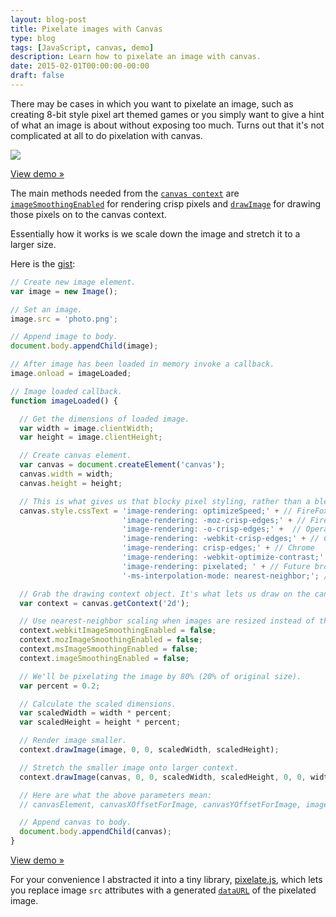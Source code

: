 ```yaml
---
layout: blog-post
title: Pixelate images with Canvas
type: blog
tags: [JavaScript, canvas, demo]
description: Learn how to pixelate an image with canvas.
date: 2015-02-01T00:00:00-00:00
draft: false
---
```

There may be cases in which you want to pixelate an image, such as creating 8-bit style pixel art themed games or you simply want to give a hint of what an image is about without exposing too much. Turns out that it's not complicated at all to do pixelation with canvas.

[![](pixelation-comparison-screenshot.png)](demo)

[View demo »](demo)

The main methods needed from the [`canvas context`](https://developer.mozilla.org/en-US/docs/Web/API/CanvasRenderingContext2D) are [`imageSmoothingEnabled`](https://developer.mozilla.org/en-US/docs/Web/API/CanvasRenderingContext2D.imageSmoothingEnabled) for rendering crisp pixels and [`drawImage`](https://developer.mozilla.org/en-US/docs/Web/API/CanvasRenderingContext2D.drawImage) for drawing those pixels on to the canvas context.

Essentially how it works is we scale down the image and stretch it to a larger size.

Here is the [gist](https://gist.github.com/miguelmota/c64d8ef769df7faf5fc9):

```javascript
// Create new image element.
var image = new Image();

// Set an image.
image.src = 'photo.png';

// Append image to body.
document.body.appendChild(image);

// After image has been loaded in memory invoke a callback.
image.onload = imageLoaded;

// Image loaded callback.
function imageLoaded() {

  // Get the dimensions of loaded image.
  var width = image.clientWidth;
  var height = image.clientHeight;

  // Create canvas element.
  var canvas = document.createElement('canvas');
  canvas.width = width;
  canvas.height = height;

  // This is what gives us that blocky pixel styling, rather than a blend between pixels.
  canvas.style.cssText = 'image-rendering: optimizeSpeed;' + // FireFox < 6.0
                         'image-rendering: -moz-crisp-edges;' + // FireFox
                         'image-rendering: -o-crisp-edges;' +  // Opera
                         'image-rendering: -webkit-crisp-edges;' + // Chrome
                         'image-rendering: crisp-edges;' + // Chrome
                         'image-rendering: -webkit-optimize-contrast;' + // Safari
                         'image-rendering: pixelated; ' + // Future browsers
                         '-ms-interpolation-mode: nearest-neighbor;'; // IE

  // Grab the drawing context object. It's what lets us draw on the canvas.
  var context = canvas.getContext('2d');

  // Use nearest-neighbor scaling when images are resized instead of the resizing algorithm to create blur.
  context.webkitImageSmoothingEnabled = false;
  context.mozImageSmoothingEnabled = false;
  context.msImageSmoothingEnabled = false;
  context.imageSmoothingEnabled = false;

  // We'll be pixelating the image by 80% (20% of original size).
  var percent = 0.2;

  // Calculate the scaled dimensions.
  var scaledWidth = width * percent;
  var scaledHeight = height * percent;

  // Render image smaller.
  context.drawImage(image, 0, 0, scaledWidth, scaledHeight);

  // Stretch the smaller image onto larger context.
  context.drawImage(canvas, 0, 0, scaledWidth, scaledHeight, 0, 0, width, height);

  // Here are what the above parameters mean:
  // canvasElement, canvasXOffsetForImage, canvasYOffsetForImage, imageWidth, imageHeight, imageXOffset, imageYOffset, destinationImageWidth, destinationImageHeight

  // Append canvas to body.
  document.body.appendChild(canvas);
}
```

[View demo »](demo)

For your convenience I abstracted it into a tiny library, [pixelate.js](https://github.com/miguelmota/pixelate), which lets you replace image `src` attributes with a generated [`dataURL`](https://developer.mozilla.org/en-US/docs/Web/API/HTMLCanvasElement.toDataURL) of the pixelated image.
